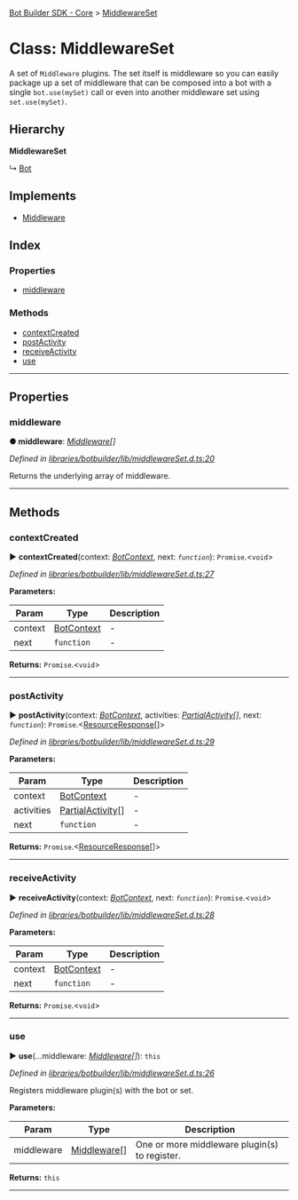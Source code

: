 [Bot Builder SDK - Core](../README.md) > [MiddlewareSet](../classes/botbuilder.middlewareset.md)



# Class: MiddlewareSet


A set of `Middleware` plugins. The set itself is middleware so you can easily package up a set of middleware that can be composed into a bot with a single `bot.use(mySet)` call or even into another middleware set using `set.use(mySet)`.

## Hierarchy

**MiddlewareSet**

↳  [Bot](botbuilder.bot.md)








## Implements

* [Middleware](../interfaces/botbuilder.middleware.md)

## Index

### Properties

* [middleware](botbuilder.middlewareset.md#middleware)


### Methods

* [contextCreated](botbuilder.middlewareset.md#contextcreated)
* [postActivity](botbuilder.middlewareset.md#postactivity)
* [receiveActivity](botbuilder.middlewareset.md#receiveactivity)
* [use](botbuilder.middlewareset.md#use)



---
## Properties
<a id="middleware"></a>

###  middleware

**●  middleware**:  *[Middleware](../interfaces/botbuilder.middleware.md)[]* 

*Defined in [libraries/botbuilder/lib/middlewareSet.d.ts:20](https://github.com/Microsoft/botbuilder-js/blob/0b16877/libraries/botbuilder/lib/middlewareSet.d.ts#L20)*



Returns the underlying array of middleware.




___


## Methods
<a id="contextcreated"></a>

###  contextCreated

► **contextCreated**(context: *[BotContext](../interfaces/botbuilder.__global.botcontext.md)*, next: *`function`*): `Promise`.<`void`>



*Defined in [libraries/botbuilder/lib/middlewareSet.d.ts:27](https://github.com/Microsoft/botbuilder-js/blob/0b16877/libraries/botbuilder/lib/middlewareSet.d.ts#L27)*



**Parameters:**

| Param | Type | Description |
| ------ | ------ | ------ |
| context | [BotContext](../interfaces/botbuilder.__global.botcontext.md)   |  - |
| next | `function`   |  - |





**Returns:** `Promise`.<`void`>





___

<a id="postactivity"></a>

###  postActivity

► **postActivity**(context: *[BotContext](../interfaces/botbuilder.__global.botcontext.md)*, activities: *[Partial]()[Activity](../interfaces/botbuilder.activity.md)[]*, next: *`function`*): `Promise`.<[ResourceResponse](../interfaces/botbuilder.resourceresponse.md)[]>



*Defined in [libraries/botbuilder/lib/middlewareSet.d.ts:29](https://github.com/Microsoft/botbuilder-js/blob/0b16877/libraries/botbuilder/lib/middlewareSet.d.ts#L29)*



**Parameters:**

| Param | Type | Description |
| ------ | ------ | ------ |
| context | [BotContext](../interfaces/botbuilder.__global.botcontext.md)   |  - |
| activities | [Partial]()[Activity](../interfaces/botbuilder.activity.md)[]   |  - |
| next | `function`   |  - |





**Returns:** `Promise`.<[ResourceResponse](../interfaces/botbuilder.resourceresponse.md)[]>





___

<a id="receiveactivity"></a>

###  receiveActivity

► **receiveActivity**(context: *[BotContext](../interfaces/botbuilder.__global.botcontext.md)*, next: *`function`*): `Promise`.<`void`>



*Defined in [libraries/botbuilder/lib/middlewareSet.d.ts:28](https://github.com/Microsoft/botbuilder-js/blob/0b16877/libraries/botbuilder/lib/middlewareSet.d.ts#L28)*



**Parameters:**

| Param | Type | Description |
| ------ | ------ | ------ |
| context | [BotContext](../interfaces/botbuilder.__global.botcontext.md)   |  - |
| next | `function`   |  - |





**Returns:** `Promise`.<`void`>





___

<a id="use"></a>

###  use

► **use**(...middleware: *[Middleware](../interfaces/botbuilder.middleware.md)[]*): `this`



*Defined in [libraries/botbuilder/lib/middlewareSet.d.ts:26](https://github.com/Microsoft/botbuilder-js/blob/0b16877/libraries/botbuilder/lib/middlewareSet.d.ts#L26)*



Registers middleware plugin(s) with the bot or set.


**Parameters:**

| Param | Type | Description |
| ------ | ------ | ------ |
| middleware | [Middleware](../interfaces/botbuilder.middleware.md)[]   |  One or more middleware plugin(s) to register. |





**Returns:** `this`





___


